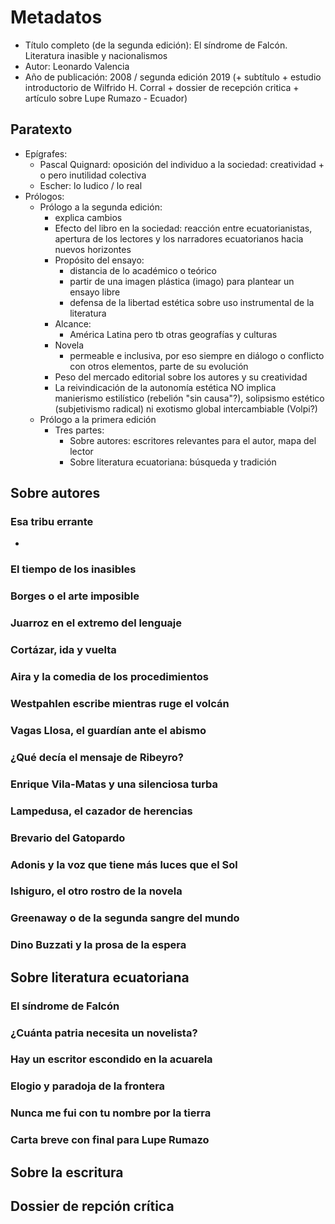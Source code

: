 # Metadatos
- Título completo (de la segunda edición): El síndrome de Falcón. Literatura inasible y nacionalismos
- Autor: Leonardo Valencia
- Año de publicación: 2008 / segunda edición 2019 (+ subtítulo + estudio introductorio de Wilfrido H. Corral + dossier de recepción critica + artículo sobre Lupe Rumazo - Ecuador)

## Paratexto
- Epígrafes:
	- Pascal Quignard: oposición del individuo a la sociedad: creatividad + o pero inutilidad colectiva
	- Escher: lo ludico / lo real
- Prólogos: 
	- Prólogo a la segunda edición:
		- explica cambios
		- Efecto del libro en la sociedad: reacción entre ecuatorianistas, apertura de los lectores y los narradores ecuatorianos hacia nuevos horizontes
		- Propósito del ensayo: 
			- distancia de lo académico o teórico
			- partir de una imagen plástica (imago) para plantear un ensayo libre 
			- defensa de la libertad estética sobre uso instrumental de la literatura
		- Alcance: 
			- América Latina pero tb otras geografías y culturas
		- Novela
			- permeable e inclusiva, por eso siempre en diálogo o conflicto con otros elementos, parte de su evolución
		- Peso del mercado editorial sobre los autores y su creatividad
		- La reivindicación de la autonomía estética NO implica manierismo estilístico (rebelión "sin causa"?), solipsismo estético (subjetivismo radical) ni exotismo global intercambiable (Volpi?)
	- Prólogo a la primera edición
		- Tres partes:
			- Sobre autores: escritores relevantes para el autor, mapa del lector
			- Sobre literatura ecuatoriana: búsqueda y tradición 
## Sobre autores
### Esa tribu errante
-
### El tiempo de los inasibles
### Borges o el arte imposible
### Juarroz en el extremo del lenguaje
### Cortázar, ida y vuelta
### Aira y la comedia de los procedimientos
### Westpahlen escribe mientras ruge el volcán
### Vagas Llosa, el guardían ante el abismo
### ¿Qué decía el mensaje de Ribeyro?
### Enrique Vila-Matas y una silenciosa turba
### Lampedusa, el cazador de herencias
### Brevario del Gatopardo
### Adonis y la voz que tiene más luces que el Sol
### Ishiguro, el otro rostro de la novela
### Greenaway o de la segunda sangre del mundo
### Dino Buzzati y la prosa de la espera


## Sobre literatura ecuatoriana
### El síndrome de Falcón
### ¿Cuánta patria necesita un novelista?
### Hay un escritor escondido en la acuarela
### Elogio y paradoja de la frontera
### Nunca me fui con tu nombre por la tierra
### Carta breve con final para Lupe Rumazo
## Sobre la escritura

## Dossier de repción crítica

